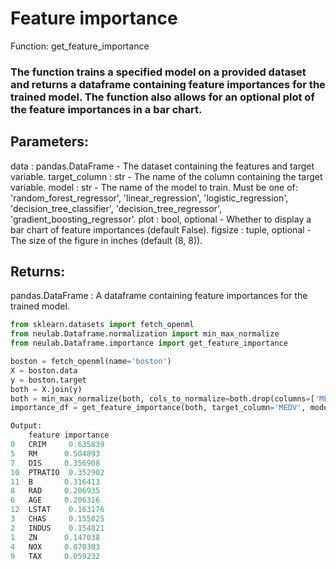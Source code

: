 # Feature importance
Function: get_feature_importance
### The  function trains a specified model on a provided dataset and returns a dataframe containing feature importances for the trained model. The function also allows for an optional plot of the feature importances in a bar chart.
## Parameters:
data : pandas.DataFrame - The dataset containing the features and target variable.
target_column : str - The name of the column containing the target variable.
model : str - The name of the model to train. Must be one of: 'random_forest_regressor', 'linear_regression', 'logistic_regression', 'decision_tree_classifier', 'decision_tree_regressor', 'gradient_boosting_regressor'.
plot : bool, optional - Whether to display a bar chart of feature importances (default False).
figsize : tuple, optional - The size of the figure in inches (default (8, 8)).
## Returns:
pandas.DataFrame : A dataframe containing feature importances for the trained model.
```python
from sklearn.datasets import fetch_openml
from neulab.Dataframe.normalization import min_max_normalize
from neulab.Dataframe.importance import get_feature_importance

boston = fetch_openml(name='boston')
X = boston.data
y = boston.target
both = X.join(y)
both = min_max_normalize(both, cols_to_normalize=both.drop(columns=['MEDV', 'RAD', 'CHAS']).columns)
importance_df = get_feature_importance(both, target_column='MEDV', model='logistic_regression')

Output:
	feature	importance
0	CRIM	 0.635839
5	RM	    0.504893
7	DIS	    0.356908
10	PTRATIO	 0.352902
11	B	    0.316413
8	RAD	    0.206935
6	AGE	    0.206316
12	LSTAT	 0.163176
3	CHAS	 0.155025
2	INDUS	 0.154821
1	ZN	    0.147038
4	NOX	    0.070303
9	TAX	    0.059232
```